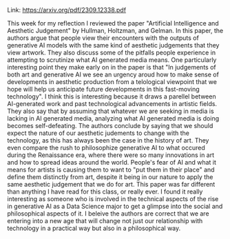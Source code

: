 Link: https://arxiv.org/pdf/2309.12338.pdf

This week for my reflection I reviewed the paper "Artificial Intelligence and Aesthetic Judgement" by Hullman, Holtzman, and Gelman. In this paper, the authors argue that people view their encounters with the outputs of generative AI models with the same kind of aesthetic judgements that they view artwork. They also discuss some of the pitfalls people experience in attempting to scrutinize what AI generated media means. One particularly interesting point they make early on in the paper is that "In judgements of both art and generative AI we see an urgency aroud how to make sense of developments in aesthetic production from a telological viewpoint that we hope will help us anticipate future developments in this fast-moving technology". I think this is interesting because it draws a parellel between AI-generated work and past technological advancements in artistic fields. They also say that by assuming that whatever we are seeking in media is lacking in AI generated media, analyzing what AI generated media is doing becomes self-defeating. The authors conclude by saying that we should expect the nature of our aesthetic judements to change with the technology, as this has always been the case in the history of art. They even compare the rush to philosophize generative AI to what occured during the Renaissance era, where there were so many innovations in art and how to spread ideas around the world. People's fear of AI and what it means for artists is causing them to want to "put them in their place" and define them distinctly from art, despite it being in our nature to apply the same aesthetic judgement that we do for art. This paper was far different than anything I have read for this class, or really ever. I found it really interesting as someone who is involved in the technical aspects of the rise in generative AI as a Data Science major to get a glimpse into the social and philosophical aspects of it. I beleive the authors are correct that we are entering into a new age that will change not just our relationship with technology in a practical way but also in a philosophical way.
